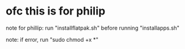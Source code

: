 # ofc this is for philip

note for phillip:
run "installflatpak.sh" before running "installapps.sh"

note: if error, run "sudo chmod +x *"